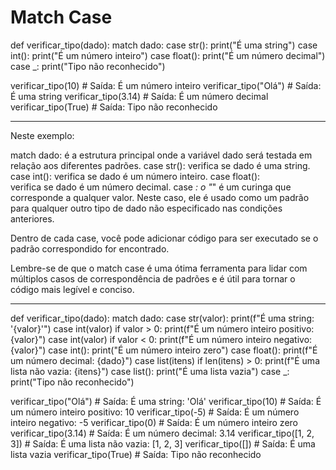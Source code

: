 # Match Case

def verificar_tipo(dado):
    match dado:
        case str():
            print("É uma string")
        case int():
            print("É um número inteiro")
        case float():
            print("É um número decimal")
        case _:
            print("Tipo não reconhecido")

verificar_tipo(10)  # Saída: É um número inteiro
verificar_tipo("Olá")  # Saída: É uma string
verificar_tipo(3.14)  # Saída: É um número decimal
verificar_tipo(True)  # Saída: Tipo não reconhecido


___________________________________
Neste exemplo:

match dado: 
    é a estrutura principal onde a variável dado será testada em relação aos diferentes padrões.
case str(): 
    verifica se dado é uma string.
case int(): 
    verifica se dado é um número inteiro.
case float():  
    verifica se dado é um número decimal.
case _:
    o "_" é um curinga que corresponde a qualquer valor. Neste caso, ele é usado como um padrão 
        para qualquer outro tipo de dado não especificado nas condições anteriores.

Dentro de cada case, você pode adicionar código para ser executado se o padrão correspondido for encontrado.

Lembre-se de que o match case é uma ótima ferramenta para lidar com múltiplos casos de correspondência de padrões 
        e é útil para tornar o código mais legível e conciso.


__________________________________


def verificar_tipo(dado):
    match dado:
        case str(valor):
            print(f"É uma string: '{valor}'")
        case int(valor) if valor > 0:
            print(f"É um número inteiro positivo: {valor}")
        case int(valor) if valor < 0:
            print(f"É um número inteiro negativo: {valor}")
        case int():
            print("É um número inteiro zero")
        case float():
            print(f"É um número decimal: {dado}")
        case list(itens) if len(itens) > 0:
            print(f"É uma lista não vazia: {itens}")
        case list():
            print("É uma lista vazia")
        case _:
            print("Tipo não reconhecido")

verificar_tipo("Olá")               # Saída: É uma string: 'Olá'
verificar_tipo(10)                  # Saída: É um número inteiro positivo: 10
verificar_tipo(-5)                  # Saída: É um número inteiro negativo: -5
verificar_tipo(0)                   # Saída: É um número inteiro zero
verificar_tipo(3.14)                # Saída: É um número decimal: 3.14
verificar_tipo([1, 2, 3])           # Saída: É uma lista não vazia: [1, 2, 3]
verificar_tipo([])                  # Saída: É uma lista vazia
verificar_tipo(True)                # Saída: Tipo não reconhecido